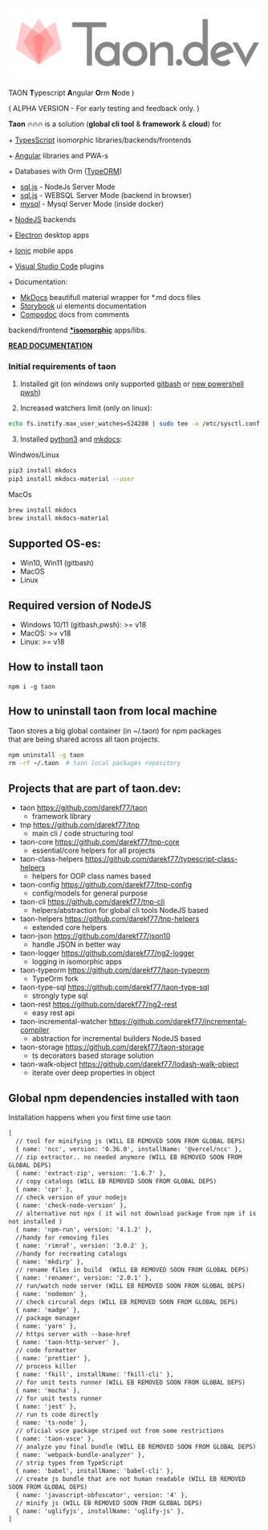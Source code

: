 <p style="text-align: center;"><img src="./images/logo-header-bold-taon.png" ></p>

<!-- cspell: disable-next-line  -->
TAON  **T**ypescript **A**ngular **O**rm **N**ode )


( ALPHA VERSION - For early testing and feedback only. )

**Taon** 🔥🔥🔥 is a solution (**global cli tool** & **framework** & **cloud**) for

\+
[TypesScript](https://www.typescriptlang.org/) isomorphic libraries/backends/frontends

\+
[Angular](https://angular.io/) libraries and PWA-s

\+ Databases with Orm ([TypeORM](https://typeorm.io/)) <br>
- [sql.js](https://sql.js.org) - NodeJs Server Mode <br>
- [sql.js](https://sql.js.org) - WEBSQL Server Mode (backend in browser) <br>
- [mysql](https://www.mysql.com/) - Mysql Server Mode (inside docker) <br>

\+
[NodeJS](https://nodejs.org/en/) backends

\+
[Electron](https://www.electronjs.org/) desktop apps

\+
[Ionic](https://www.electronjs.org/) mobile apps

\+
[Visual Studio Code](https://www.electronjs.org/) plugins

\+ Documentation:<br>
- [MkDocs](https://www.mkdocs.org/) beautifull material wrapper for *.md docs files <br>
- [Storybook](https://storybook.js.org/docs/get-started/angular) ui elements documentation <br>
- [Compodoc](https://compodoc.app/) docs from comments <br>
 
backend/frontend **[*isomorphic](https://en.wikipedia.org/wiki/Isomorphic_JavaScript)**  apps/libs.

**[READ DOCUMENTATION](https://taon.dev/#/docs)**

### Initial requirements of taon
1. Installed git 
 (on windows only supported [gitbash](https://gitforwindows.org) or [new powershell pwsh](https://github.com/PowerShell/PowerShell))

2. Increased watchers limit (only on linux):
```bash
echo fs.inotify.max_user_watches=524288 | sudo tee -a /etc/sysctl.conf && sudo sysctl -p
```
3. Installed [python3](https://www.python.org/downloads/release/python-3123/) 
and [mkdocs](https://www.mkdocs.org/user-guide/installation/):<br>

Windwos/Linux
```bash
pip3 install mkdocs
pip3 install mkdocs-material --user
```
MacOs
```bash
brew install mkdocs
brew install mkdocs-material
```

## Supported OS-es:
- Win10, Win11 (gitbash)
- MacOS
- Linux


## Required version of NodeJS
- Windows 10/11 (gitbash,pwsh): >= v18
- MacOS: >= v18
- Linux: >= v18


## How to install taon
```
npm i -g taon
```


##  How to uninstall taon from local machine
Taon stores a big global container (in ~/.taon) for npm packages <br>
that are being shared across all taon projects.

```bash
npm uninstall -g taon
rm -rf ~/.taon  # taon local packages repository
```


## Projects that are part of taon.dev:
- taon https://github.com/darekf77/taon
    + framework library
- tnp https://github.com/darekf77/tnp
    + main cli / code structuring tool
- taon-core https://github.com/darekf77/tnp-core
    + essential/core helpers for all projects
- taon-class-helpers https://github.com/darekf77/typescript-class-helpers
    + helpers for OOP class names based
- taon-config https://github.com/darekf77/tnp-config
    + config/models for general purpose
- taon-cli https://github.com/darekf77/tnp-cli
    + helpers/abstraction for global cli tools NodeJS based
- taon-helpers https://github.com/darekf77/tnp-helpers
    + extended core helpers
- taon-json https://github.com/darekf77/json10
    + handle JSON in better way
- taon-logger https://github.com/darekf77/ng2-logger
    + logging in isomorphic apps
- taon-typeorm https://github.com/darekf77/taon-typeorm
    + TypeOrm fork 
- taon-type-sql https://github.com/darekf77/taon-type-sql
    + strongly type sql
- taon-rest https://github.com/darekf77/ng2-rest
    + easy rest api
- taon-incremental-watcher https://github.com/darekf77/incremental-compiler
    + abstraction for incremental builders NodeJS based 
- taon-storage https://github.com/darekf77/taon-storage
    + ts decorators based storage solution
- taon-walk-object https://github.com/darekf77/lodash-walk-object
    + iterate over deep properties in object



## Global npm dependencies installed with taon 
Installation happens when you first time use taon
```jsonc
[
  // tool for minifying js (WILL EB REMOVED SOON FROM GLOBAL DEPS)
  { name: 'ncc', version: '0.36.0', installName: '@vercel/ncc' },
  // zip extractor.. no needed anymore (WILL EB REMOVED SOON FROM GLOBAL DEPS)
  { name: 'extract-zip', version: '1.6.7' },
  // copy catalogs (WILL EB REMOVED SOON FROM GLOBAL DEPS)
  { name: 'cpr' },
  // check version of your nodejs
  { name: 'check-node-version' },
  // alternative not npx ( it wil not download package from npm if is not installed )
  { name: 'npm-run', version: '4.1.2' },
  //handy for removing files
  { name: 'rimraf', version: '3.0.2' },
  //handy for recreating catalogs
  { name: 'mkdirp' },
  // rename files in build  (WILL EB REMOVED SOON FROM GLOBAL DEPS)
  { name: 'renamer', version: '2.0.1' },
  // run/watch node server (WILL EB REMOVED SOON FROM GLOBAL DEPS)
  { name: 'nodemon' },
  // check circural deps (WILL EB REMOVED SOON FROM GLOBAL DEPS)
  { name: 'madge' },
  // package manager
  { name: 'yarn' },
  // https server with --base-href
  { name: 'taon-http-server' },
  // code formatter
  { name: 'prettier' },
  // process killer
  { name: 'fkill', installName: 'fkill-cli' },
  // for unit tests runner (WILL EB REMOVED SOON FROM GLOBAL DEPS)
  { name: 'mocha' },
  // for unit tests runner
  { name: 'jest' },
  // run ts code directly
  { name: 'ts-node' },
  // oficial vsce package striped out from some restrictions
  { name: 'taon-vsce' },
  // analyze you final bundle (WILL EB REMOVED SOON FROM GLOBAL DEPS)
  { name: 'webpack-bundle-analyzer' },
  // strip types from TypeScript
  { name: 'babel', installName: 'babel-cli' },
  // create js bundle that are not human readable (WILL EB REMOVED SOON FROM GLOBAL DEPS)
  { name: 'javascript-obfuscator', version: '4' },
  // minify js (WILL EB REMOVED SOON FROM GLOBAL DEPS)
  { name: 'uglifyjs', installName: 'uglify-js' },
]
```
